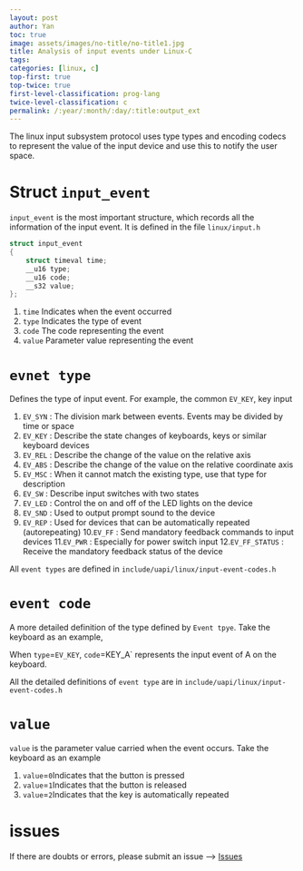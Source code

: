 ```yaml
---
layout: post
author: Yan 
toc: true
image: assets/images/no-title/no-title1.jpg
title: Analysis of input events under Linux-C
tags:
categories: [linux, c]
top-first: true
top-twice: true
first-level-classification: prog-lang
twice-level-classification: c
permalink: /:year/:month/:day/:title:output_ext
---
```


The linux input subsystem protocol uses type types and encoding codecs to represent the value of the input device and use this to notify the user space.

# Struct `input_event`

`input_event` is the most important structure, which records all the information of the input event. It is defined in the file `linux/input.h`

```c
struct input_event
{
	struct timeval time;
	__u16 type;
	__u16 code;
	__s32 value;
};
```

1. `time`  Indicates when the event occurred
2. `type`  Indicates the type of event
3. `code`  The code representing the event
4. `value` Parameter value representing the event


# `evnet type`

Defines the type of input event. For example, the common `EV_KEY`, key input

1. `EV_SYN`       : The division mark between events. Events may be divided by time or space
2. `EV_KEY`       : Describe the state changes of keyboards, keys or similar keyboard devices
3. `EV_REL`       : Describe the change of the value on the relative axis
4. `EV_ABS`       : Describe the change of the value on the relative coordinate axis
5. `EV_MSC`       : When it cannot match the existing type, use that type for description
6. `EV_SW`        : Describe input switches with two states
7. `EV_LED`       : Control the on and off of the LED lights on the device
8. `EV_SND`       : Used to output prompt sound to the device
9. `EV_REP`       : Used for devices that can be automatically repeated (autorepeating)
10.`EV_FF`        : Send mandatory feedback commands to input devices
11.`EV_PWR`       : Especially for power switch input
12.`EV_FF_STATUS` : Receive the mandatory feedback status of the device

All `event types` are defined in `include/uapi/linux/input-event-codes.h`

# `event code`

A more detailed definition of the type defined by `Event tpye`. Take the keyboard as an example,
	
When `type`=`EV_KEY`, `code`=KEY_A` represents the input event of A on the keyboard.

All the detailed definitions of `event type` are in `include/uapi/linux/input-event-codes.h`

# `value`

`value` is the parameter value carried when the event occurs. Take the keyboard as an example

1. `value`=`0`Indicates that the button is pressed
2. `value`=`1`Indicates that the button is released
3. `value`=`2`Indicates that the key is automatically repeated


# issues

If there are doubts or errors, please submit an issue --> [Issues](https://github.com/yan-wyb/issues/issues)
